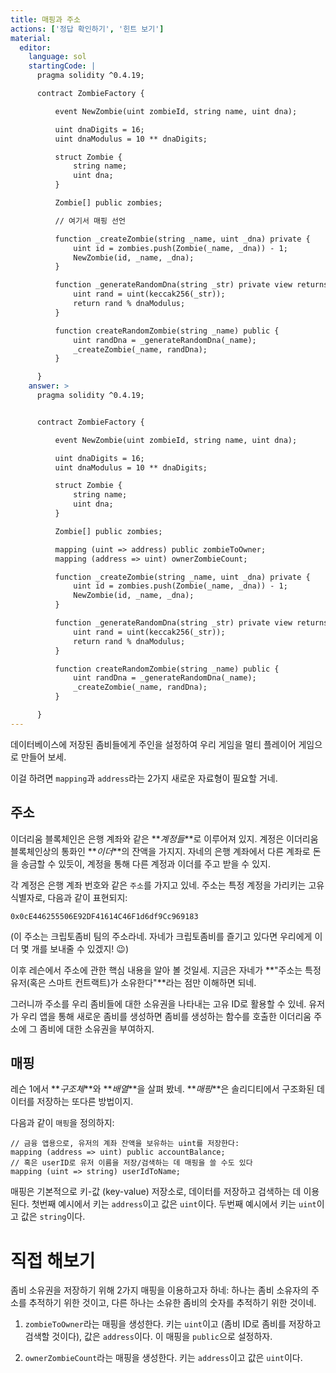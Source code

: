 ```yaml
---
title: 매핑과 주소 
actions: ['정답 확인하기', '힌트 보기']
material:
  editor:
    language: sol
    startingCode: |
      pragma solidity ^0.4.19;

      contract ZombieFactory {

          event NewZombie(uint zombieId, string name, uint dna);

          uint dnaDigits = 16;
          uint dnaModulus = 10 ** dnaDigits;

          struct Zombie {
              string name;
              uint dna;
          }

          Zombie[] public zombies;

          // 여기서 매핑 선언

          function _createZombie(string _name, uint _dna) private {
              uint id = zombies.push(Zombie(_name, _dna)) - 1;
              NewZombie(id, _name, _dna);
          } 

          function _generateRandomDna(string _str) private view returns (uint) {
              uint rand = uint(keccak256(_str));
              return rand % dnaModulus;
          }

          function createRandomZombie(string _name) public {
              uint randDna = _generateRandomDna(_name);
              _createZombie(_name, randDna);
          }

      }
    answer: >
      pragma solidity ^0.4.19;


      contract ZombieFactory {

          event NewZombie(uint zombieId, string name, uint dna);

          uint dnaDigits = 16;
          uint dnaModulus = 10 ** dnaDigits;

          struct Zombie {
              string name;
              uint dna;
          }

          Zombie[] public zombies;

          mapping (uint => address) public zombieToOwner;
          mapping (address => uint) ownerZombieCount;

          function _createZombie(string _name, uint _dna) private {
              uint id = zombies.push(Zombie(_name, _dna)) - 1;
              NewZombie(id, _name, _dna);
          } 

          function _generateRandomDna(string _str) private view returns (uint) {
              uint rand = uint(keccak256(_str));
              return rand % dnaModulus;
          }

          function createRandomZombie(string _name) public {
              uint randDna = _generateRandomDna(_name);
              _createZombie(_name, randDna);
          }

      }
---
```


데이터베이스에 저장된 좀비들에게 주인을 설정하여 우리 게임을 멀티 플레이어 게임으로 만들어 보세.

이걸 하려면 `mapping`과 `address`라는 2가지 새로운 자료형이 필요할 거네. 

## 주소

이더리움 블록체인은 은행 계좌와 같은 **_계정들_**로 이루어져 있지. 계정은 이더리움 블록체인상의 통화인 **_이더_**의 잔액을 가지지. 자네의 은행 계좌에서 다른 계좌로 돈을 송금할 수 있듯이, 계정을 통해 다른 계정과 이더를 주고 받을 수 있지. 

각 계정은 은행 계좌 번호와 같은 `주소`를 가지고 있네. 주소는 특정 계정을 가리키는 고유 식별자로, 다음과 같이 표현되지:

`0x0cE446255506E92DF41614C46F1d6df9Cc969183`

(이 주소는 크립토좀비 팀의 주소라네. 자네가 크립토좀비를 즐기고 있다면 우리에게 이더 몇 개를 보내줄 수 있겠지! 😉)

이후 레슨에서 주소에 관한 핵심 내용을 알아 볼 것일세. 지금은 자네가 **"주소는 특정 유저(혹은 스마트 컨트랙트)가 소유한다"**라는 점만 이해하면 되네.  

그러니까 주소를 우리 좀비들에 대한 소유권을 나타내는 고유 ID로 활용할 수 있네. 유저가 우리 앱을 통해 새로운 좀비를 생성하면 좀비를 생성하는 함수를 호출한 이더리움 주소에 그 좀비에 대한 소유권을 부여하지. 

## 매핑

레슨 1에서 **_구조체_**와 **_배열_**을 살펴 봤네. **_매핑_**은 솔리디티에서 구조화된 데이터를 저장하는 또다른 방법이지. 

다음과 같이 `매핑`을 정의하지:

```
// 금융 앱용으로, 유저의 계좌 잔액을 보유하는 uint를 저장한다: 
mapping (address => uint) public accountBalance;
// 혹은 userID로 유저 이름을 저장/검색하는 데 매핑을 쓸 수도 있다 
mapping (uint => string) userIdToName;
```

매핑은 기본적으로 키-값 (key-value) 저장소로, 데이터를 저장하고 검색하는 데 이용된다. 첫번째 예시에서 키는 `address`이고 값은 `uint`이다. 두번째 예시에서 키는 `uint`이고 값은 `string`이다. 

# 직접 해보기

좀비 소유권을 저장하기 위해 2가지 매핑을 이용하고자 하네: 하나는 좀비 소유자의 주소를 추적하기 위한 것이고, 다른 하나는 소유한 좀비의 숫자를 추적하기 위한 것이네. 

1. `zombieToOwner`라는 매핑을 생성한다. 키는 `uint`이고 (좀비 ID로 좀비를 저장하고 검색할 것이다), 값은 `address`이다. 이 매핑을 `public`으로 설정하자.

2. `ownerZombieCount`라는 매핑을 생성한다. 키는 `address`이고 값은 `uint`이다.
